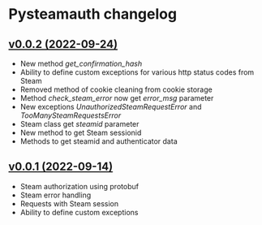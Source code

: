 # Pysteamauth changelog

## [v0.0.2 (2022-09-24)](https://github.com/sometastycake/pysteamauth/releases/tag/v0.0.2)

- New method _get_confirmation_hash_
- Ability to define custom exceptions for various http status codes from Steam
- Removed method of cookie cleaning from cookie storage
- Method _check_steam_error_ now get _error_msg_ parameter
- New exceptions _UnauthorizedSteamRequestError_ and _TooManySteamRequestsError_
- Steam class get _steamid_ parameter
- New method to get Steam sessionid
- Methods to get steamid and authenticator data

## [v0.0.1 (2022-09-14)](https://github.com/sometastycake/pysteamauth/releases/tag/v0.0.1)

- Steam authorization using protobuf
- Steam error handling
- Requests with Steam session
- Ability to define custom exceptions
